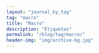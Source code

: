 ```yaml
---
layout: "journal_by_tag"
tag: "macro"
title: "Macro"
description: "Etiquetas"
permalink: "/blog/tag/macro/"
header-img: "img/archive-bg.jpg"
---
```

